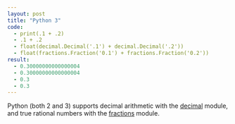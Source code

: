 ```yaml
---
layout: post
title: "Python 3"
code:
  - print(.1 + .2)
  - .1 + .2
  - float(decimal.Decimal('.1') + decimal.Decimal('.2'))
  - float(fractions.Fraction('0.1') + fractions.Fraction('0.2'))
result:
  - 0.30000000000000004
  - 0.30000000000000004
  - 0.3
  - 0.3
---
```

Python (both 2 and 3) supports decimal arithmetic with the [decimal](https://docs.python.org/3/library/decimal.html) module, and true rational numbers with the [fractions](https://docs.python.org/3.7/library/fractions.html) module.
